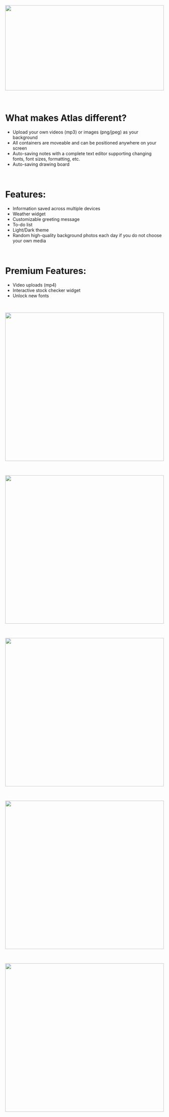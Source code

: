 <div align="center">
  <img align="center" width="100%" height="270" src="https://i.imgur.com/fDDS8CO.png">
</div>

&nbsp;

# What makes Atlas different?

- Upload your own videos (mp3) or images (png/jpeg) as your background
- All containers are moveable and can be positioned anywhere on your screen
- Auto-saving notes with a complete text editor supporting changing fonts, font sizes, formatting, etc.
- Auto-saving drawing board

&nbsp;

# Features:

- Information saved across multiple devices
- Weather widget
- Customizable greeting message
- To-do list
- Light/Dark theme
- Random high-quality background photos each day if you do not choose your own media

&nbsp;

# Premium Features:

- Video uploads (mp4)
- Interactive stock checker widget
- Unlock new fonts

&nbsp;

<div align="center">
  <img align="center" width="100%" height="470" src="https://i.imgur.com/dkKrTBu.png">
</div>

&nbsp;

<div align="center">
  <img align="center" width="100%" height="470" src="https://i.imgur.com/LQL88fJ.png">
</div>

&nbsp;

<div align="center">
  <img align="center" width="100%" height="470" src="https://i.imgur.com/6r7YElW.png">
</div>

&nbsp;

<div align="center">
  <img align="center" width="100%" height="470" src="https://i.imgur.com/jY8c7Lf.png">
</div>

&nbsp;

<div align="center">
  <img align="center" width="100%" height="470" src="https://i.imgur.com/XHUN3ny.png">
</div>

